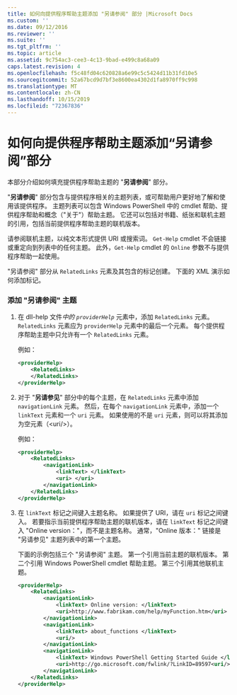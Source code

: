 ```yaml
---
title: 如何向提供程序帮助主题添加 "另请参阅" 部分 |Microsoft Docs
ms.custom: ''
ms.date: 09/12/2016
ms.reviewer: ''
ms.suite: ''
ms.tgt_pltfrm: ''
ms.topic: article
ms.assetid: 9c754ac3-cee3-4c13-9bad-e499c8a68a09
caps.latest.revision: 4
ms.openlocfilehash: f5c48fd04c620828a6e99c5c5424d11b31fd10e5
ms.sourcegitcommit: 52a67bcd9d7bf3e8600ea4302d1fa8970ff9c998
ms.translationtype: MT
ms.contentlocale: zh-CN
ms.lasthandoff: 10/15/2019
ms.locfileid: "72367836"
---
```

# <a name="how-to-add-a-see-also-section-to-a-provider-help-topic"></a>如何向提供程序帮助主题添加“另请参阅”部分

本部分介绍如何填充提供程序帮助主题的 "**另请参阅**" 部分。

"**另请参阅**" 部分包含与提供程序相关的主题列表，或可帮助用户更好地了解和使用该提供程序。 主题列表可以包含 Windows PowerShell 中的 cmdlet 帮助、提供程序帮助和概念（"关于"）帮助主题。 它还可以包括对书籍、纸张和联机主题的引用，包括当前提供程序帮助主题的联机版本。

请参阅联机主题，以纯文本形式提供 URI 或搜索词。 `Get-Help` cmdlet 不会链接或重定向到列表中的任何主题。 此外，`Get-Help` cmdlet 的 `Online` 参数不与提供程序帮助一起使用。

"另请参阅" 部分从 `RelatedLinks` 元素及其包含的标记创建。 下面的 XML 演示如何添加标记。

### <a name="to-add-see-also-topics"></a>添加 "另请参阅" 主题

1. 在 dll-help 文件*中的 `providerHelp`* 元素中，添加 `RelatedLinks` 元素。 `RelatedLinks` 元素应为 `providerHelp` 元素中的最后一个元素。 每个提供程序帮助主题中只允许有一个 `RelatedLinks` 元素。

   例如：

    ```xml
    <providerHelp>
        <RelatedLinks>
        </RelatedLinks>
    </providerHelp>
    ```

2. 对于 "**另请参见**" 部分中的每个主题，在 `RelatedLinks` 元素中添加 `navigationLink` 元素。 然后，在每个 `navigationLink` 元素中，添加一个 `linkText` 元素和一个 `uri` 元素。 如果使用的不是 `uri` 元素，则可以将其添加为空元素（\<uri/>）。

   例如：

    ```xml
    <providerHelp>
        <RelatedLinks>
            <navigationLink>
                <linkText> </linkText>
                <uri> </uri>
            </navigationLink>
        </RelatedLinks>
    </providerHelp>
    ```

3. 在 `linkText` 标记之间键入主题名称。 如果提供了 URI，请在 `uri` 标记之间键入。 若要指示当前提供程序帮助主题的联机版本，请在 `linkText` 标记之间键入 "Online version："，而不是主题名称。 通常，"Online 版本：" 链接是 "另请参见" 主题列表中的第一个主题。

   下面的示例包括三个 "另请参阅" 主题。 第一个引用当前主题的联机版本。 第二个引用 Windows PowerShell cmdlet 帮助主题。 第三个引用其他联机主题。

    ```xml
    <providerHelp>
        <RelatedLinks>
            <navigationLink>
                <linkText> Online version: </linkText>
                <uri>http://www.fabrikam.com/help/myFunction.htm</uri>
            </navigationLink>
            <navigationLink>
                <linkText> about_functions </linkText>
                <uri/>
            </navigationLink>
            <navigationLink>
                <linkText> Windows PowerShell Getting Started Guide </linkText>
                <uri>http://go.microsoft.com/fwlink/?LinkID=89597<uri/>
            </navigationLink>
        </RelatedLinks>
    </providerHelp>
    ```